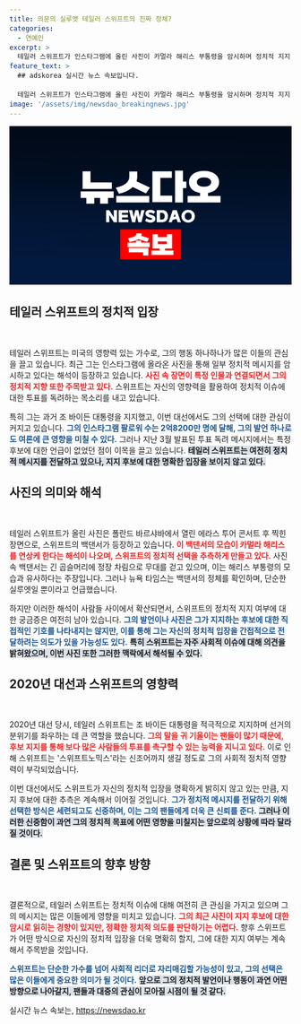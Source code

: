 ```yaml
---
title: 의문의 실루엣 테일러 스위프트의 진짜 정체?
categories:
  - 연예인
excerpt: >
  테일러 스위프트가 인스타그램에 올린 사진이 카멀라 해리스 부통령을 암시하며 정치적 지지 논란을 일으켰습니다. 스위프트의 강력한 영향력 속, 이번 선택이 어떤 파장을 불러올지 귀추가 주목됩니다! 클릭해서 더 알아보세요!
feature_text: >
  ## adskorea 실시간 뉴스 속보입니다.

  테일러 스위프트가 인스타그램에 올린 사진이 카멀라 해리스 부통령을 암시하며 정치적 지지 논란을 일으켰습니다. 스위프트의 강력한 영향력 속, 이번 선택이 어떤 파장을 불러올지 귀추가 주목됩니다! 클릭해서 더 알아보세요!
image: '/assets/img/newsdao_breakingnews.jpg'
---
```


<p><img src="/assets/img/newsdao_breakingnews.jpg" alt="adskorea 속보" /></p>

<h2 data-ke-size="size26">테일러 스위프트의 정치적 입장</h2>

<p data-ke-size="size16">&nbsp;</p>

<p>테일러 스위프트는 미국의 영향력 있는 가수로, 그의 행동 하나하나가 많은 이들의 관심을 끌고 있습니다. 최근 그는 인스타그램에 올라온 사진을 통해 일부 정치적 메시지를 암시하고 있다는 해석이 등장하고 있습니다. <b><span style="color: #ee2323;">사진 속 장면이 특정 인물과 연결되면서 그의 정치적 지향 또한 주목받고 있다.</span></b> 스위프트는 자신의 영향력을 활용하여 정치적 이슈에 대한 투표를 독려하는 목소리를 내고 있습니다. </p>

<p>특히 그는 과거 조 바이든 대통령을 지지했고, 이번 대선에서도 그의 선택에 대한 관심이 커지고 있습니다. <b><span style="color: #1a5490;">그의 인스타그램 팔로워 수는 2억8200만 명에 달해, 그의 발언 하나로도 여론에 큰 영향을 미칠 수 있다.</span></b> 그러나 지난 3월 발표된 투표 독려 메시지에서는 특정 후보에 대한 언급이 없었던 점이 이목을 끌고 있습니다. <b><span style="background-color: #21538527;">테일러 스위프트는 여전히 정치적 메시지를 전달하고 있으나, 지지 후보에 대한 명확한 입장을 보이지 않고 있다.</span></b></p>

<h2 data-ke-size="size26">사진의 의미와 해석</h2>

<p data-ke-size="size16">&nbsp;</p>

<p>테일러 스위프트가 올린 사진은 폴란드 바르샤바에서 열린 에라스 투어 콘서트 후 찍힌 장면으로, 스위프트의 백댄서가 등장하고 있습니다. <b><span style="color: #ee2323;">이 백댄서의 모습이 카멀라 해리스를 연상케 한다는 해석이 나오며, 스위프트의 정치적 선택을 추측하게 만들고 있다.</span></b> 사진 속 백댄서는 긴 곱슬머리에 정장 차림으로 무대를 걷고 있으며, 이는 해리스 부통령의 모습과 유사하다는 주장입니다. 그러나 뉴욕 타임스는 백댄서의 정체를 확인하며, 단순한 실루엣일 뿐이라고 언급했습니다.</p>

<p>하지만 이러한 해석이 사람들 사이에서 확산되면서, 스위프트의 정치적 지지 여부에 대한 궁금증은 여전히 남아 있습니다. <b><span style="color: #1a5490;">그의 발언이나 사진은 그가 지지하는 후보에 대한 직접적인 기호를 나타내지는 않지만, 이를 통해 그는 자신의 정치적 입장을 간접적으로 전달하려는 의도가 있을 가능성도 있다.</span></b> <b><span style="background-color: #21538527;">특히 스위프트는 자주 사회적 이슈에 대해 의견을 밝혀왔으며, 이번 사진 또한 그러한 맥락에서 해석될 수 있다.</span></b></p>

<h2 data-ke-size="size26">2020년 대선과 스위프트의 영향력</h2>

<p data-ke-size="size16">&nbsp;</p>

<p>2020년 대선 당시, 테일러 스위프트는 조 바이든 대통령을 적극적으로 지지하며 선거의 분위기를 좌우하는 데 큰 역할을 했습니다. <b><span style="color: #ee2323;">그의 말을 귀 기울이는 팬들이 많기 때문에, 후보 지지를 통해 보다 많은 사람들의 투표를 촉구할 수 있는 능력을 지니고 있다.</span></b> 이로 인해 스위프트는 '스위프트노믹스'라는 신조어까지 생길 정도로 그의 사회적 정치적 영향력이 부각되었습니다.</p>

<p>이번 대선에서도 스위프트가 자신의 정치적 입장을 명확하게 밝히지 않고 있는 만큼, 지지 후보에 대한 추측은 계속해서 이어질 것입니다. <b><span style="color: #1a5490;">그가 정치적 메시지를 전달하기 위해 선택한 방식은 세련되고도 신중하며, 이는 그의 팬들에게 더욱 큰 신뢰를 준다.</span></b> <b><span style="background-color: #21538527;">그러나 이러한 신중함이 과연 그의 정치적 목표에 어떤 영향을 미칠지는 앞으로의 상황에 따라 달라질 것이다.</span></b></p>

<h2 data-ke-size="size26">결론 및 스위프트의 향후 방향</h2>

<p data-ke-size="size16">&nbsp;</p>

<p>결론적으로, 테일러 스위프트는 정치적 이슈에 대해 여전히 큰 관심을 가지고 있으며 그의 메시지는 많은 이들에게 영향을 미치고 있습니다. <b><span style="color: #ee2323;">그의 최근 사진이 지지 후보에 대한 암시로 읽히는 경향이 있지만, 정확한 정치적 의도를 판단하기는 어렵다.</span></b> 향후 스위프트가 어떤 방식으로 자신의 정치적 입장을 더욱 명확히 할지, 그에 대한 지지 여부는 계속해서 주목받을 것입니다.</p>

<p><b><span style="color: #1a5490;">스위프트는 단순한 가수를 넘어 사회적 리더로 자리매김할 가능성이 있고, 그의 선택은 많은 이들에게 중요한 의미가 될 것이다.</span></b> <b><span style="background-color: #21538527;">앞으로 그의 정치적 발언이나 행동이 과연 어떤 방향으로 나아갈지, 팬들과 대중의 관심이 모아질 시점이 될 것 같다.</span></b></p>
실시간 뉴스 속보는, <a href="https://newsdao.kr" rel="dofollow">https://newsdao.kr</a>


